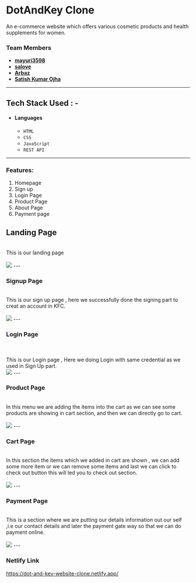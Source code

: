 # DotAndKey Clone
An e-commerce website which offers various cosmetic products and health supplements for women.


### Team Members
- **[mayuri3598](https://github.com/mayuri3598)**
- **[salove](https://github.com/salove16)**
- **[Arbaz](https://github.com/Arbaz86)**
- **[Satish Kumar Ojha](https://github.com/satishkumarojha)** 

---


## Tech Stack Used : -

- #### Languages
  - `HTML`
  - `CSS`
  - `JavaScript`
  - `REST API`

---
### Features: 
  <ol>
    <li>Homepage</li>
    <li>Sign up</li>
     <li>Login Page</li>
    <li>Product Page</li>
     <li>About Page</li>
     <li>Payment page</li>
  </ol>


## Landing  Page
  <br>
   This is our landing page
  <br>
  <br>
   <img src="https://miro.medium.com/max/700/1*90jmKbvXVbUqCLzjpk85Rw.png"/>
---
 <h3>Signup Page</h3>
  <br>
  This is our sign up page , here we successfully done the signing part to creat an account in KFC.
 <br>
  <br>
  <img src="https://miro.medium.com/max/700/1*KaeQnnQAim1nmgeYAxDC6w.png"/>
---
 <h3>Login Page</h3>
   <br>
  <br>
  This is our Login page , Here we doing Login with same credential as we used in Sign Up part.
  <br>  
  <img src="https://miro.medium.com/max/700/1*WgS6ZGAd70EtmhZLFdZwSw.png"/>
  ---
 <h3>Product Page</h3>
   <br>
  In this menu we are adding the items into the cart as we can see some products are showing in cart section, and then we can directly go to cart.
  <br> 
  <br>
  <img src="https://miro.medium.com/max/700/1*p0wpr4fY0dkgGrHRYC674w.png"/>
  ---
 <h3>Cart Page</h3>
  <br>
  In this section the items which we added in cart are shown , we can add some more item or we can remove some items and last we can click to check out button this will led you to check out section.
  <br>
  <br>
  <img src="https://miro.medium.com/max/700/1*II-D18lHH76Fm33G5lJLqg.png"/>
  ---  
 <h3>Payment Page</h3>  
   <br>
  This is a section where we are putting our details information out our self ,i.e our contact details and later the payment gate way so that we can do payment online.
  <br>  
  <br>
  <img src="https://miro.medium.com/max/700/1*ayz0Y20CokZ5W-gf3d-IIA.png"/>
  ---
  



### Netlify Link
 https://dot-and-key-website-clone.netlify.app/

